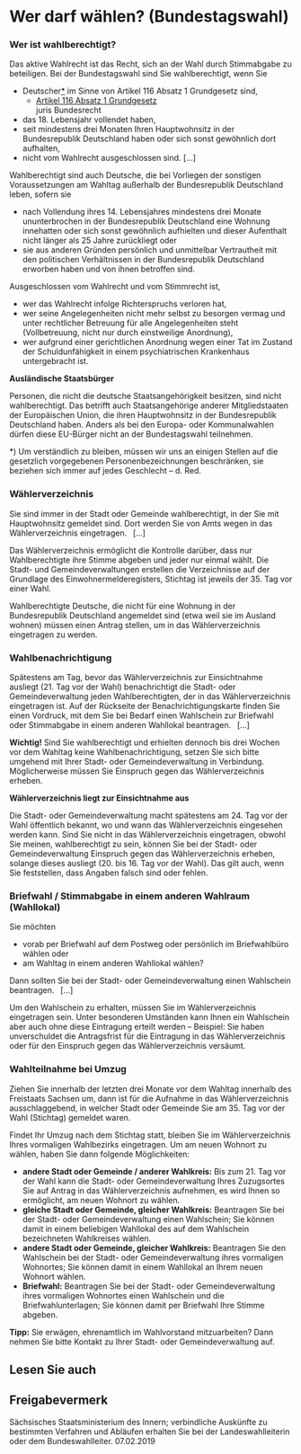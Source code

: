 # Wer darf wählen? (Bundestagswahl)

### Wer ist wahlberechtigt?

Das aktive Wahlrecht ist das Recht, sich an der Wahl durch Stimmabgabe zu beteiligen. Bei der Bundestagswahl sind Sie wahlberechtigt, wenn Sie

* Deutscher[\*](#FuNo) im Sinne von Artikel 116 Absatz 1 Grundgesetz sind,
  + [Artikel 116 Absatz 1 Grundgesetz](http://www.gesetze-im-internet.de/gg/art_116.html "Artikel 116 GG")  
    juris Bundesrecht
* das 18. Lebensjahr vollendet haben,
* seit mindestens drei Monaten Ihren Hauptwohnsitz in der Bundesrepublik Deutschland haben oder sich sonst gewöhnlich dort aufhalten,
* nicht vom Wahlrecht ausgeschlossen sind. [...]

Wahlberechtigt sind auch Deutsche, die bei Vorliegen der sonstigen Voraussetzungen am Wahltag außerhalb der Bundesrepublik Deutschland leben, sofern sie

* nach Vollendung ihres 14. Lebensjahres mindestens drei Monate ununterbrochen in der Bundesrepublik Deutschland eine Wohnung innehatten oder sich sonst gewöhnlich aufhielten und dieser Aufenthalt nicht länger als 25 Jahre zurückliegt oder
* sie aus anderen Gründen persönlich und unmittelbar Vertrautheit mit den politischen Verhältnissen in der Bundesrepublik Deutschland erworben haben und von ihnen betroffen sind.

Ausgeschlossen vom Wahlrecht und vom Stimmrecht ist,

* wer das Wahlrecht infolge Richterspruchs verloren hat,
* wer seine Angelegenheiten nicht mehr selbst zu besorgen vermag und unter rechtlicher Betreuung für alle Angelegenheiten steht (Vollbetreuung, nicht nur durch einstweilige Anordnung),
* wer aufgrund einer gerichtlichen Anordnung wegen einer Tat im Zustand der Schuldunfähigkeit in einem psychiatrischen Krankenhaus untergebracht ist.

**Ausländische Staatsbürger**

Personen, die nicht die deutsche Staatsangehörigkeit besitzen, sind nicht wahlberechtigt. Das betrifft auch Staatsangehörige anderer Mitgliedstaaten der Europäischen Union, die ihren Hauptwohnsitz in der Bundesrepublik Deutschland haben. Anders als bei den Europa- oder Kommunalwahlen dürfen diese EU-Bürger nicht an der Bundestagswahl teilnehmen.

\*) Um verständlich zu bleiben, müssen wir uns an einigen Stellen auf die gesetzlich vorgegebenen Personenbezeichnungen beschränken, sie beziehen sich immer auf jedes Geschlecht – d. Red.

### Wählerverzeichnis

Sie sind immer in der Stadt oder Gemeinde wahlberechtigt, in der Sie mit Hauptwohnsitz gemeldet sind. Dort werden Sie von Amts wegen in das Wählerverzeichnis eingetragen.  [...]

Das Wählerverzeichnis ermöglicht die Kontrolle darüber, dass nur Wahlberechtigte ihre Stimme abgeben und jeder nur einmal wählt. Die Stadt- und Gemeindeverwaltungen erstellen die Verzeichnisse auf der Grundlage des Einwohnermelderegisters, Stichtag ist jeweils der 35. Tag vor einer Wahl.

Wahlberechtigte Deutsche, die nicht für eine Wohnung in der Bundesrepublik Deutschland angemeldet sind (etwa weil sie im Ausland wohnen) müssen einen Antrag stellen, um in das Wählerverzeichnis eingetragen zu werden.

### Wahlbenachrichtigung

Spätestens am Tag, bevor das Wählerverzeichnis zur Einsichtnahme ausliegt (21. Tag vor der Wahl) benachrichtigt die Stadt- oder Gemeindeverwaltung jeden Wahlberechtigten, der in das Wählerverzeichnis eingetragen ist. Auf der Rückseite der Benachrichtigungskarte finden Sie einen Vordruck, mit dem Sie bei Bedarf einen Wahlschein zur Briefwahl oder Stimmabgabe in einem anderen Wahllokal beantragen.  [...]

**Wichtig!** Sind Sie wahlberechtigt und erhielten dennoch bis drei Wochen vor dem Wahltag keine Wahlbenachrichtigung, setzen Sie sich bitte umgehend mit Ihrer Stadt- oder Gemeindeverwaltung in Verbindung. Möglicherweise müssen Sie Einspruch gegen das Wählerverzeichnis erheben.

**Wählerverzeichnis liegt zur Einsichtnahme aus**

Die Stadt- oder Gemeindeverwaltung macht spätestens am 24. Tag vor der Wahl öffentlich bekannt, wo und wann das Wählerverzeichnis eingesehen werden kann. Sind Sie nicht in das Wählerverzeichnis eingetragen, obwohl Sie meinen, wahlberechtigt zu sein, können Sie bei der Stadt- oder Gemeindeverwaltung Einspruch gegen das Wählerverzeichnis erheben, solange dieses ausliegt (20. bis 16. Tag vor der Wahl). Das gilt auch, wenn Sie feststellen, dass Angaben falsch sind oder fehlen.

### Briefwahl / Stimmabgabe in einem anderen Wahlraum (Wahllokal)

Sie möchten

* vorab per Briefwahl auf dem Postweg oder persönlich im Briefwahlbüro wählen oder
* am Wahltag in einem anderen Wahllokal wählen?

Dann sollten Sie bei der Stadt- oder Gemeindeverwaltung einen Wahlschein beantragen.  [...]

Um den Wahlschein zu erhalten, müssen Sie im Wählerverzeichnis eingetragen sein. Unter besonderen Umständen kann Ihnen ein Wahlschein aber auch ohne diese Eintragung erteilt werden – Beispiel: Sie haben unverschuldet die Antragsfrist für die Eintragung in das Wählerverzeichnis oder für den Einspruch gegen das Wählerverzeichnis versäumt.

### Wahlteilnahme bei Umzug

Ziehen Sie innerhalb der letzten drei Monate vor dem Wahltag innerhalb des Freistaats Sachsen um, dann ist für die Aufnahme in das Wählerverzeichnis ausschlaggebend, in welcher Stadt oder Gemeinde Sie am 35. Tag vor der Wahl (Stichtag) gemeldet waren.

Findet Ihr Umzug nach dem Stichtag statt, bleiben Sie im Wählerverzeichnis Ihres vormaligen Wahlbezirks eingetragen. Um am neuen Wohnort zu wählen, haben Sie dann folgende Möglichkeiten:

* **andere Stadt oder Gemeinde / anderer Wahlkreis:** Bis zum 21. Tag vor der Wahl kann die Stadt- oder Gemeindeverwaltung Ihres Zuzugsortes Sie auf Antrag in das Wählerverzeichnis aufnehmen, es wird Ihnen so ermöglicht, am neuen Wohnort zu wählen.
* **gleiche Stadt oder Gemeinde, gleicher Wahlkreis:** Beantragen Sie bei der Stadt- oder Gemeindeverwaltung einen Wahlschein; Sie können damit in einem beliebigen Wahllokal des auf dem Wahlschein bezeichneten Wahlkreises wählen.
* **andere Stadt oder Gemeinde, gleicher Wahlkreis:** Beantragen Sie den Wahlschein bei der Stadt- oder Gemeindeverwaltung ihres vormaligen Wohnortes; Sie können damit in einem Wahllokal an Ihrem neuen Wohnort wählen.
* **Briefwahl:** Beantragen Sie bei der Stadt- oder Gemeindeverwaltung ihres vormaligen Wohnortes einen Wahlschein und die Briefwahlunterlagen; Sie können damit per Briefwahl Ihre Stimme abgeben.

**Tipp:** Sie erwägen, ehrenamtlich im Wahlvorstand mitzuarbeiten? Dann nehmen Sie bitte Kontakt zu Ihrer Stadt- oder Gemeindeverwaltung auf.

## Lesen Sie auch

## Freigabevermerk

Sächsisches Staatsministerium des Innern; verbindliche Auskünfte zu bestimmten Verfahren und Abläufen erhalten Sie bei der Landeswahlleiterin oder dem Bundeswahlleiter. 07.02.2019
